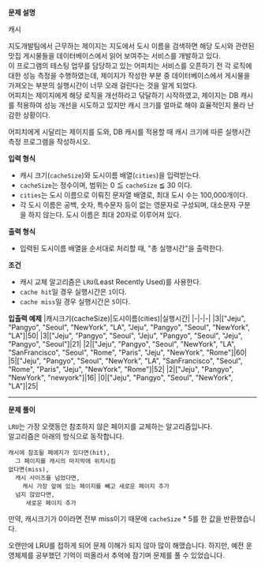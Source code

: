 **문제 설명**

캐시

지도개발팀에서 근무하는 제이지는 지도에서 도시 이름을 검색하면 해당 도시와 관련된 맛집 게시물들을 데이터베이스에서 읽어 보여주는 서비스를 개발하고 있다.   
이 프로그램의 테스팅 업무를 담당하고 있는 어피치는 서비스를 오픈하기 전 각 로직에 대한 성능 측정을 수행하였는데, 제이지가 작성한 부분 중 데이터베이스에서 게시물을 가져오는 부분의 실행시간이 너무 오래 걸린다는 것을 알게 되었다.   
어피치는 제이지에게 해당 로직을 개선하라고 닦달하기 시작하였고, 제이지는 DB 캐시를 적용하여 성능 개선을 시도하고 있지만 캐시 크기를 얼마로 해야 효율적인지 몰라 난감한 상황이다.

어피치에게 시달리는 제이지를 도와, DB 캐시를 적용할 때 캐시 크기에 따른 실행시간 측정 프로그램을 작성하시오.

**입력 형식**

- 캐시 크기(`cacheSize`)와 도시이름 배열(`cities`)을 입력받는다.
- `cacheSize`는 정수이며, 범위는 0 ≦ `cacheSize` ≦ 30 이다.
- `cities`는 도시 이름으로 이뤄진 문자열 배열로, 최대 도시 수는 100,000개이다.
- 각 도시 이름은 공백, 숫자, 특수문자 등이 없는 영문자로 구성되며, 대소문자 구분을 하지 않는다. 도시 이름은 최대 20자로 이루어져 있다.

**출력 형식**

- 입력된 도시이름 배열을 순서대로 처리할 때, "총 실행시간"을 출력한다.

**조건**
- 캐시 교체 알고리즘은 `LRU`(Least Recently Used)를 사용한다.
- `cache hit`일 경우 실행시간은 `1`이다.
- `cache miss`일 경우 실행시간은 `5`이다.

**입출력 예제**
|캐시크기(cacheSize)|도시이름(cities)|실행시간|
|-|-|-|
|3|["Jeju", "Pangyo", "Seoul", "NewYork", "LA", "Jeju", "Pangyo", "Seoul", "NewYork", "LA"]|50|
|3|["Jeju", "Pangyo", "Seoul", "Jeju", "Pangyo", "Seoul", "Jeju", "Pangyo", "Seoul"]|21|
|2|["Jeju", "Pangyo", "Seoul", "NewYork", "LA", "SanFrancisco", "Seoul", "Rome", "Paris", "Jeju", "NewYork", "Rome"]|60|
|5|["Jeju", "Pangyo", "Seoul", "NewYork", "LA", "SanFrancisco", "Seoul", "Rome", "Paris", "Jeju", "NewYork", "Rome"]|52|
|2|["Jeju", "Pangyo", "NewYork", "newyork"]|16|
|0|["Jeju", "Pangyo", "Seoul", "NewYork", "LA"]|25|

<hr/>

**문제 풀이**

`LRU`는 가장 오랫동안 참조하지 않은 페이지를 교체하는 알고리즘입니다.   
알고리즘은 아래의 방식으로 동작합니다.
```
캐시에 참조될 페에지가 있다면(hit),
  그 페이지를 캐시의 마지막에 위치시킴
없다면(miss),
  캐시 사이즈를 넘었다면,
    캐시 가장 앞에 있는 페이지를 빼고 새로운 페이지 추가
  넘지 않았다면,
     새로운 페이지 추가
```
만약, 캐시크기가 0이라면 전부 miss이기 때문에 `cacheSize` * 5를 한 값을 반환했습니다.

오랜만에 LRU를 접하게 되어 문제 이해가 되지 않아 많이 해맸습니다. 하지만, 예전 운영체제를 공부했던 기억이 떠올라서 추억에 잠기며 문제를 풀 수 있었습니다.